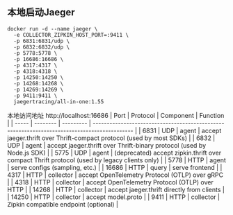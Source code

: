 ## 本地启动Jaeger
``` shell
docker run -d --name jaeger \
  -e COLLECTOR_ZIPKIN_HOST_PORT=:9411 \
  -p 6831:6831/udp \
  -p 6832:6832/udp \
  -p 5778:5778 \
  -p 16686:16686 \
  -p 4317:4317 \
  -p 4318:4318 \
  -p 14250:14250 \
  -p 14268:14268 \
  -p 14269:14269 \
  -p 9411:9411 \
  jaegertracing/all-in-one:1.55
```
本地访问地址 http://localhost:16686
| Port  | Protocol | Component | Function                                                                                     |
| ----- | -------- | --------- | -------------------------------------------------------------------------------------------- |
| 6831  | UDP      | agent     | accept jaeger.thrift over Thrift-compact protocol (used by most SDKs)                        |
| 6832  | UDP      | agent     | accept jaeger.thrift over Thrift-binary protocol (used by Node.js SDK)                       |
| 5775  | UDP      | agent     | (deprecated) accept zipkin.thrift over compact Thrift protocol (used by legacy clients only) |
| 5778  | HTTP     | agent     | serve configs (sampling, etc.)                                                               |
| 16686 | HTTP     | query     | serve frontend                                                                               |
| 4317  | HTTP     | collector | accept OpenTelemetry Protocol (OTLP) over gRPC                                               |
| 4318  | HTTP     | collector | accept OpenTelemetry Protocol (OTLP) over HTTP                                               |
| 14268 | HTTP     | collector | accept jaeger.thrift directly from clients                                                   |
| 14250 | HTTP     | collector | accept model.proto                                                                           |
| 9411  | HTTP     | collector | Zipkin compatible endpoint (optional)                                                        |
